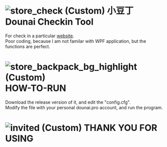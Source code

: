 # ![store_check (Custom)](https://github.com/user-attachments/assets/e34ec6ea-de4b-450e-873f-981c317dff82) 小豆丁 Dounai Checkin Tool  
For check in a particular [website](dounai.pro).  
Poor coding, because I am not familar with WPF application, but the functions are perfect.  
  
# ![store_backpack_bg_highlight (Custom)](https://github.com/user-attachments/assets/3e2e7008-920a-491a-96cb-4d8ba24d8811) HOW-TO-RUN  
Download the release version of it, and edit the "config.cfg".  
Modify the file with your personal dounai.pro account, and run the program.  

# ![invited (Custom)](https://github.com/user-attachments/assets/049e62f1-8acd-4d58-9082-95a8701fe39b) THANK YOU FOR USING  
